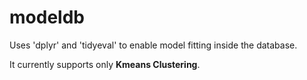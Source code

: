 # modeldb

Uses 'dplyr' and 'tidyeval' to enable model fitting inside the database.

It currently supports only **Kmeans Clustering**.

